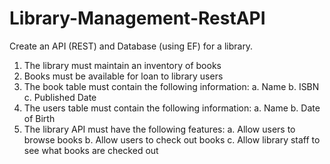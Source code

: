 # Library-Management-RestAPI

Create an API (REST) and Database (using EF) for a library.
1)	The library must maintain an inventory of books
2)	Books must be available for loan to library users
3)	The book table must contain the following information:
a.	Name
b.	ISBN
c.	Published Date
4)	The users table must contain the following information:
a.	Name
b.	Date of Birth
5)	The library API must have the following features:
a.	Allow users to browse books
b.	Allow users to check out books
c.	Allow library staff to see what books are checked out
